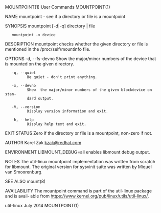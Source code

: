 MOUNTPOINT(1)                   User Commands                   MOUNTPOINT(1)

NAME
       mountpoint - see if a directory or file is a mountpoint

SYNOPSIS
       mountpoint [-d|-q] directory | file

       mountpoint -x device

DESCRIPTION
       mountpoint  checks whether the given directory or file is mentioned in
       the /proc/self/mountinfo file.

OPTIONS
       -d, --fs-devno
              Show the major/minor numbers of the device that is  mounted  on
              the given directory.

       -q, --quiet
              Be quiet - don't print anything.

       -x, --devno
              Show  the major/minor numbers of the given blockdevice on stan‐
              dard output.

       -V, --version
              Display version information and exit.

       -h, --help
              Display help text and exit.

EXIT STATUS
       Zero if the directory or file is a mountpoint, non-zero if not.

AUTHOR
       Karel Zak <kzak@redhat.com>

ENVIRONMENT
       LIBMOUNT_DEBUG=all
              enables libmount debug output.

NOTES
       The util-linux mountpoint implementation was written from scratch  for
       libmount.   The  original  version  for  sysvinit suite was written by
       Miquel van Smoorenburg.

SEE ALSO
       mount(8)

AVAILABILITY
       The mountpoint command is part of the util-linux package and is avail‐
       able from https://www.kernel.org/pub/linux/utils/util-linux/.

util-linux                        July 2014                     MOUNTPOINT(1)
